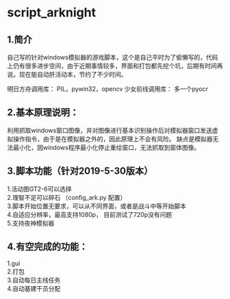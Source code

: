 # script_arknight
## 1.简介
  自己写的针对windows模拟器的游戏脚本，这个是自己平时为了偷懒写的，代码上仍有很多进步空间，由于近期事情较多，界面和打包都先挖个坑，后期有时间再说。现在能自动肝活动本，节约了不少时间。

明日方舟调用库：
PIL，pywin32，opencv
少女前线调用库：
多一个pyocr



## 2.基本原理说明：
  利用抓取windows窗口图像，并对图像进行基本识别操作后对模拟器窗口发送虚拟操作指令，由于是在模拟器之外的，因此原理上不会有风险。
缺点是模拟器无法最小化，因windows程序最小化停止重绘窗口，无法抓取到窗体图像。

## 3.脚本功能（针对2019-5-30版本）
  1.活动图GT2-6可以选择  
  2.理智不足可以碎石    （config_ark.py 配置）  
  3.脚本开始位置无要求，可以从不同界面，或者是战斗中等开始脚本  
  4.自适应分辨率，最高支持1080p， 目前测试了720p没有问题  
  5.支持夜神模拟器

## 4.有空完成的功能：
  1.gui  
  2.打包  
  3.自动每日主线任务  
  4.自动基建干员分配  
